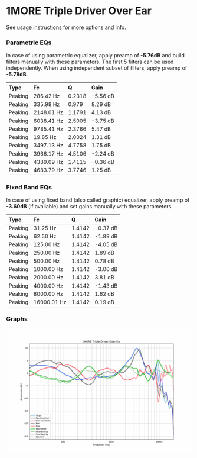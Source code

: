 # 1MORE Triple Driver Over Ear
See [usage instructions](https://github.com/jaakkopasanen/AutoEq#usage) for more options and info.

### Parametric EQs
In case of using parametric equalizer, apply preamp of **-5.76dB** and build filters manually
with these parameters. The first 5 filters can be used independently.
When using independent subset of filters, apply preamp of **-5.78dB**.

| Type    | Fc         |      Q | Gain     |
|:--------|:-----------|:-------|:---------|
| Peaking | 286.42 Hz  | 0.2318 | -5.56 dB |
| Peaking | 335.98 Hz  | 0.979  | 8.29 dB  |
| Peaking | 2148.01 Hz | 1.1791 | 4.13 dB  |
| Peaking | 6038.41 Hz | 2.5005 | -3.75 dB |
| Peaking | 9785.41 Hz | 2.3766 | 5.47 dB  |
| Peaking | 19.85 Hz   | 2.0024 | 1.31 dB  |
| Peaking | 3497.13 Hz | 4.7758 | 1.75 dB  |
| Peaking | 3966.17 Hz | 4.5106 | -2.24 dB |
| Peaking | 4389.09 Hz | 1.4115 | -0.36 dB |
| Peaking | 4683.79 Hz | 3.7746 | 1.25 dB  |

### Fixed Band EQs
In case of using fixed band (also called graphic) equalizer, apply preamp of **-3.60dB**
(if available) and set gains manually with these parameters.

| Type    | Fc          |      Q | Gain     |
|:--------|:------------|:-------|:---------|
| Peaking | 31.25 Hz    | 1.4142 | -0.37 dB |
| Peaking | 62.50 Hz    | 1.4142 | -1.89 dB |
| Peaking | 125.00 Hz   | 1.4142 | -4.05 dB |
| Peaking | 250.00 Hz   | 1.4142 | 1.89 dB  |
| Peaking | 500.00 Hz   | 1.4142 | 0.78 dB  |
| Peaking | 1000.00 Hz  | 1.4142 | -3.00 dB |
| Peaking | 2000.00 Hz  | 1.4142 | 3.81 dB  |
| Peaking | 4000.00 Hz  | 1.4142 | -1.43 dB |
| Peaking | 8000.00 Hz  | 1.4142 | 1.62 dB  |
| Peaking | 16000.01 Hz | 1.4142 | 0.19 dB  |

### Graphs
![](./1MORE%20Triple%20Driver%20Over%20Ear.png)
